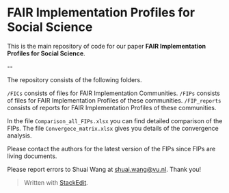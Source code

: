 
#  FAIR Implementation Profiles for Social Science

This is the main repository of code for our paper
**FAIR Implementation Profiles for Social Science**.

--

The repository consists of the following folders.

`/FICs` consists of files for FAIR Implementation Communities.
`/FIPs` consists of files for FAIR Implementation Profiles of these communities.
`/FIP_reports` consists of reports for FAIR Implementation Profiles of these communities.

In the file `Comparison_all_FIPs.xlsx` you can find detailed comparison of the FIPs. The file `Convergece_matrix.xlsx` gives you details of the convergence analysis. 

Please contact the authors for the latest version of the FIPs since FIPs are living documents. 

Please report errors to Shuai Wang at shuai.wang@vu.nl. Thank you!

> Written with [StackEdit](https://stackedit.io/).
